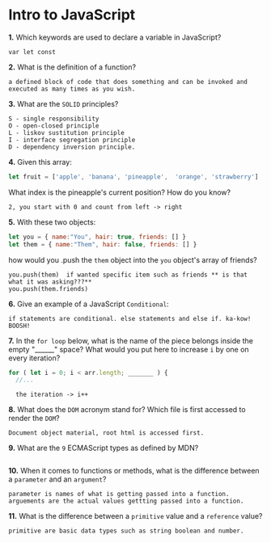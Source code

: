 # Intro to JavaScript

**1.** Which keywords are used to declare a variable in JavaScript?
<!-- enter you answer in the space below -->
```
var let const 
```
**2.** What is the definition of a function?
<!-- enter you answer in the space below -->
```
a defined block of code that does something and can be invoked and executed as many times as you wish. 
```
**3.** What are the `SOLID` principles?
<!-- enter you answer in the space below -->
```
S - single responsibility
O - open-closed principle
L - liskov sustitution principle
I - interface segregation principle
D - dependency inversion principle. 
```
**4.** Given this array: 
```js
let fruit = ['apple', 'banana', 'pineapple',  'orange', 'strawberry']
``` 
What index is the pineapple's current position? How do you know?
<!-- enter you answer in the space below -->
```
2, you start with 0 and count from left -> right
```
**5.** With these two objects: 
```js
let you = { name:"You", hair: true, friends: [] }
let them = { name:"Them", hair: false, friends: [] }
```
how would you .push the `them` object into the `you` object's array of friends?
<!-- enter you answer in the space below -->
```
you.push(them)  if wanted specific item such as friends ** is that what it was asking???**
you.push(them.friends)
```

**6.** Give an example of a JavaScript `Conditional`:
<!-- enter you answer in the space below -->
```
if statements are conditional. else statements and else if. ka-kow! BOOSH! 
```
**7.** In the `for loop` below, what is the name of the piece belongs inside the empty "______" space? What would you put here to increase `i` by one on every iteration?
```js
for ( let i = 0; i < arr.length; _______ ) {
  //...
```
<!-- enter you answer in the space below -->
```
  the iteration -> i++
```
**8.** What does the `DOM` acronym stand for? Which file is first accessed to render the `DOM`?
<!-- enter you answer in the space below -->
```
Document object material, root html is accessed first. 
```

**9.** What are the `9` ECMAScript types as defined by MDN?
<!-- enter you answer in the space below -->
```

```
**10.** When it comes to functions or methods, what is the difference between a `parameter` and an `argument`?
<!-- enter you answer in the space below -->
```
parameter is names of what is getting passed into a function. arguements are the actual values gettting passed into a function. 
```
**11.** What is the difference between a `primitive` value and a `reference` value?
<!-- enter you answer in the space below -->
```
primitive are basic data types such as string boolean and number. 

```
